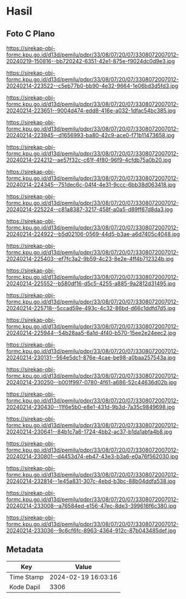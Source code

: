 # Hasil

## Foto C Plano

https://sirekap-obj-formc.kpu.go.id/d13d/pemilu/pdpr/33/08/07/20/07/3308072007012-20240219-150816--bb720242-6351-42e1-875e-f9024dc0d9e3.jpg

https://sirekap-obj-formc.kpu.go.id/d13d/pemilu/pdpr/33/08/07/20/07/3308072007012-20240214-223522--c5eb77b0-bb90-4e32-9664-1e06bd3d5fd3.jpg

https://sirekap-obj-formc.kpu.go.id/d13d/pemilu/pdpr/33/08/07/20/07/3308072007012-20240214-223651--9004d474-edd8-416e-a032-1dfac54bc385.jpg

https://sirekap-obj-formc.kpu.go.id/d13d/pemilu/pdpr/33/08/07/20/07/3308072007012-20240214-223945--d1656993-ba80-42c9-ace0-f71b11473658.jpg

https://sirekap-obj-formc.kpu.go.id/d13d/pemilu/pdpr/33/08/07/20/07/3308072007012-20240214-224212--ae57f32c-c61f-4f80-96f9-4cfdb75a0b20.jpg

https://sirekap-obj-formc.kpu.go.id/d13d/pemilu/pdpr/33/08/07/20/07/3308072007012-20240214-224345--751dec6c-04f4-4e31-9ccc-6bb38d063418.jpg

https://sirekap-obj-formc.kpu.go.id/d13d/pemilu/pdpr/33/08/07/20/07/3308072007012-20240214-225224--c81a8387-3217-458f-a0a5-d89ff67d8da3.jpg

https://sirekap-obj-formc.kpu.go.id/d13d/pemilu/pdpr/33/08/07/20/07/3308072007012-20240214-224922--b5d02106-0569-44d5-b3ae-a6d7405c4048.jpg

https://sirekap-obj-formc.kpu.go.id/d13d/pemilu/pdpr/33/08/07/20/07/3308072007012-20240214-225403--ef7fc3a2-9b59-4c23-8e2e-4ff4b712324b.jpg

https://sirekap-obj-formc.kpu.go.id/d13d/pemilu/pdpr/33/08/07/20/07/3308072007012-20240214-225552--b580df16-d5c5-4255-a885-9a2812d31495.jpg

https://sirekap-obj-formc.kpu.go.id/d13d/pemilu/pdpr/33/08/07/20/07/3308072007012-20240214-225718--5ccad59e-493c-4c32-86bd-d66c1ddfd7d5.jpg

https://sirekap-obj-formc.kpu.go.id/d13d/pemilu/pdpr/33/08/07/20/07/3308072007012-20240214-225944--54b28aa5-6a1d-4f40-b570-15ee2e24eec2.jpg

https://sirekap-obj-formc.kpu.go.id/d13d/pemilu/pdpr/33/08/07/20/07/3308072007012-20240214-230131--564e5dc1-876e-4cae-be98-a0baa257543a.jpg

https://sirekap-obj-formc.kpu.go.id/d13d/pemilu/pdpr/33/08/07/20/07/3308072007012-20240214-230250--b001f997-0780-4f61-a686-52c44636d02b.jpg

https://sirekap-obj-formc.kpu.go.id/d13d/pemilu/pdpr/33/08/07/20/07/3308072007012-20240214-230430--11f6e5b0-e8e1-431d-9b3d-7a35c9849698.jpg

https://sirekap-obj-formc.kpu.go.id/d13d/pemilu/pdpr/33/08/07/20/07/3308072007012-20240214-230641--84b1c7a6-1724-4bb2-ac37-b1da1abfa4b8.jpg

https://sirekap-obj-formc.kpu.go.id/d13d/pemilu/pdpr/33/08/07/20/07/3308072007012-20240214-230801--d4453d74-eb47-43e3-b3a6-e0a76f562030.jpg

https://sirekap-obj-formc.kpu.go.id/d13d/pemilu/pdpr/33/08/07/20/07/3308072007012-20240214-232814--1e45a831-307c-4ebd-b3bc-88b04ddfa538.jpg

https://sirekap-obj-formc.kpu.go.id/d13d/pemilu/pdpr/33/08/07/20/07/3308072007012-20240214-233008--a76584ed-e156-47ec-8de3-399616f6c380.jpg

https://sirekap-obj-formc.kpu.go.id/d13d/pemilu/pdpr/33/08/07/20/07/3308072007012-20240214-233036--9c6cf6fc-8963-4364-912c-87b043485def.jpg


## Metadata

| Key        | Value               |
| ---------- | ------------------- |
| Time Stamp | 2024-02-19 16:03:16 |
| Kode Dapil | 3306                |



